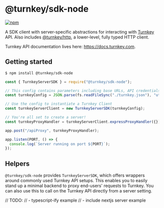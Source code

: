 # @turnkey/sdk-node

[![npm](https://img.shields.io/npm/v/@turnkey/http?color=%234C48FF)](https://www.npmjs.com/package/@turnkey/sdk-node)

A SDK client with server-specific abstractions for interacting with [Turnkey](https://turnkey.com) API. Also includes [@turnkey/http](https://www.npmjs.com/package/@turnkey/http), a lower-level, fully typed HTTP client.

Turnkey API documentation lives here: https://docs.turnkey.com.

## Getting started

```bash
$ npm install @turnkey/sdk-node
```

```js
const { TurnkeyServerSDK } = require("@turnkey/sdk-node");

// This config contains parameters including base URLs, API credentials, and org ID
const turnkeyConfig = JSON.parse(fs.readFileSync("./turnkey.json"), "utf8");

// Use the config to instantiate a Turnkey Client
const turnkeyServerClient = new TurnkeyServerSDK(turnkeyConfig);

// You're all set to create a server!
const turnkeyProxyHandler = turnkeyServerClient.expressProxyHandler({});

app.post("/apiProxy", turnkeyProxyHandler);

app.listen(PORT, () => {
  console.log(`Server running on port ${PORT}`);
});

```

## Helpers

`@turnkey/sdk-node` provides `TurnkeyServerSDK`, which offers wrappers around commonly used Turnkey API setups. This enables you to easily stand up a minimal backend to proxy end-users' requests to Turnkey. You can also use this to call on the Turnkey API directly from a server setting.

// TODO:
// - typescript-ify example
// - include nextjs server example
